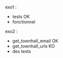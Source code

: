exo1 : 
- tests OK
- fonctionnel

exo2 : 
- get_townhall_email OK
- get_townhall_urls KO
- des tests

